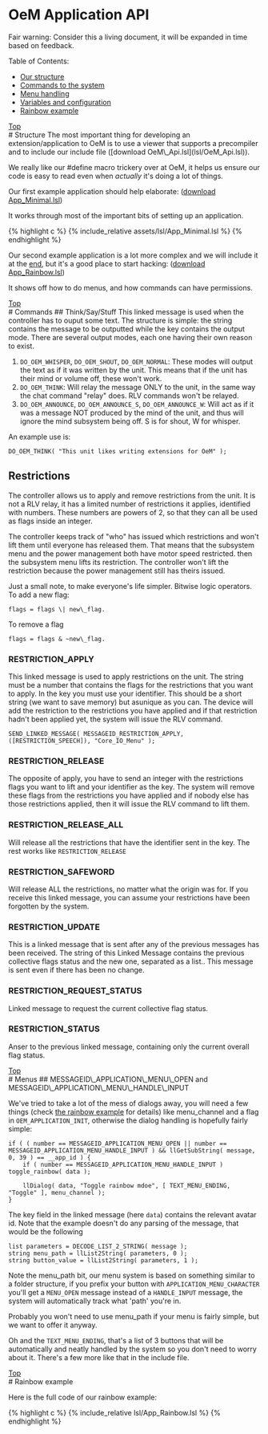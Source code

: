 # OeM Application API

Fair warning: Consider this a living document, it will be expanded in time based on feedback.

Table of Contents:

 * [Our structure](#structure)
 * [Commands to the system](#commands)
 * [Menu handling](#menus)
 * [Variables and configuration](#variables)
 * [Rainbow example](#rainbow-example)

<div class="top-marker"><a href="#a-title">Top</a></div>
# Structure
The most important thing for developing an extension/application to OeM is to use a viewer that supports a precompiler and to include our include file ([download OeM\_Api.lsl](lsl/OeM_Api.lsl)).

We really like our #define macro trickery over at OeM, it helps us ensure our code is easy to read even when *actually* it's doing a lot of things.

Our first example application should help elaborate: ([download App\_Minimal.lsl](lsl/App_Minimal.lsl))

It works through most of the important bits of setting up an application.

{% highlight c %}
{% include_relative assets/lsl/App_Minimal.lsl %}
{% endhighlight %}

Our second example application is a lot more complex and we will include it at the [end](#rainbow-example), but it's a good place to start hacking: ([download App\_Rainbow.lsl](lsl/App_Rainbow.lsl))

It shows off how to do menus, and how commands can have permissions.

<div class="top-marker"><a href="#a-title">Top</a></div>
# Commands
## Think/Say/Stuff
This linked message is used when the controller has to ouput some text. The structure is simple: the string contains the message to be outputted while the key contains the output mode. There are several output modes, each one having their own reason to exist.

1. `DO_OEM_WHISPER`, `DO_OEM_SHOUT`, `DO_OEM_NORMAL`: These modes will output the text as if it was written by the unit. This means that if the unit has their mind or volume off, these won't work.
2. `DO_OEM_THINK`: Will relay the message ONLY to the unit, in the same way the chat command "relay" does. RLV commands won't be relayed.
3. `DO_OEM_ANNOUNCE`, `DO_OEM_ANNOUNCE_S`, `DO_OEM_ANNOUNCE_W`: Will act as if it was a message NOT produced by the mind of the unit, and thus will ignore the mind subsystem being off. S is for shout, W for whisper.

An example use is:

    DO_OEM_THINK( "This unit likes writing extensions for OeM" );

## Restrictions

The controller allows us to apply and remove restrictions from the unit. It is not a RLV relay, it has a limited number of restrictions it applies, identified with numbers. These numbers are powers of 2, so that they can all be used as flags inside an integer.

The controller keeps track of "who" has issued which restrictions and won't lift them until everyone has released them. That means that the subsystem menu and the power management both have motor speed restricted. then the subsystem menu lifts its restriction. The controller won't lift the restriction because the power management still has theirs issued.

Just a small note, to make everyone's life simpler. Bitwise logic operators. To add a new flag: 

    flags = flags \| new\_flag.

To remove a flag

    flags = flags & ~new\_flag.

### RESTRICTION\_APPLY

This linked message is used to apply restrictions on the unit. The string must be a number that contains the flags for the restrictions that you want to apply. In the key you must use your identifier. This should be a short string (we want to save memory) but asunique as you can. The device will add the restriction to the restrictions you have applied and if that restriction hadn't been applied yet, the system will issue the RLV command.

    SEND_LINKED_MESSAGE( MESSAGEID_RESTRICTION_APPLY, ([RESTRICTION_SPEECH]), "Core_IO_Menu" );

### RESTRICTION\_RELEASE

The opposite of apply, you have to send an integer with the restrictions flags you want to lift and your identifier as the key. The system will remove these flags from the restrictions you have applied and if nobody else has those restrictions applied, then it will issue the RLV command to lift them.

### RESTRICTION\_RELEASE\_ALL 

Will release all the restrictions that have the identifier sent in the key. The rest works like `RESTRICTION_RELEASE`

### RESTRICTION\_SAFEWORD   

Will release ALL the restrictions, no matter what the origin was for. If you receive this linked message, you can assume your restrictions have been forgotten by the system.

### RESTRICTION\_UPDATE	 

This is a linked message that is sent after any of the previous messages has been received. The string of this Linked Message contains the previous collective flags status and the new one, separated as a list.. This message is sent even if there has been no change.

### RESTRICTION\_REQUEST\_STATUS 

Linked message to request the current collective flag status.

### RESTRICTION\_STATUS 

Anser to the previous linked message, containing only the current overall flag status.

<div class="top-marker"><a href="#a-title">Top</a></div>
# Menus
## MESSAGEID\_APPLICATION\_MENU\_OPEN and MESSAGEID\_APPLICATION\_MENU\_HANDLE\_INPUT 

We've tried to take a lot of the mess of dialogs away, you will need a few things (check [the rainbow example](#rainbow-example) for details) like menu\_channel and a flag in `OEM_APPLICATION_INIT`, otherwise the dialog handling is hopefully fairly simple:

    if ( ( number == MESSAGEID_APPLICATION_MENU_OPEN || number == MESSAGEID_APPLICATION_MENU_HANDLE_INPUT ) && llGetSubString( message, 0, 39 ) == __app_id ) {
        if ( number == MESSAGEID_APPLICATION_MENU_HANDLE_INPUT ) toggle_rainbow( data );

        llDialog( data, "Toggle rainbow mdoe", [ TEXT_MENU_ENDING, "Toggle" ], menu_channel );
    }

The key field in the linked message (here `data`) contains the relevant avatar id. Note that the example doesn't do any parsing of the message, that would be the following

    list parameters = DECODE_LIST_2_STRING( message );
    string menu_path = llList2String( parameters, 0 );
    string button_value = llList2String( parameters, 1 );

Note the menu\_path bit, our menu system is based on something similar to a folder structure, if you prefix your button with `APPLICATION_MENU_CHARACTER` you'll get a `MENU_OPEN` message instead of a `HANDLE_INPUT` message, the system will automatically track what 'path' you're in.

Probably you won't need to use menu\_path if your menu is fairly simple, but we want to offer it anyway.

Oh and the `TEXT_MENU_ENDING`, that's a list of 3 buttons that will be automatically and neatly handled by the system so you don't need to worry about it.
There's a few more like that in the include file.

<div class="top-marker"><a href="#a-title">Top</a></div>
# Rainbow example

Here is the full code of our rainbow example:

{% highlight c %}
{% include_relative lsl/App_Rainbow.lsl %}
{% endhighlight %}

